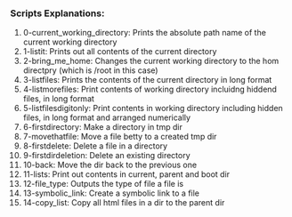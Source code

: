 ### Scripts Explanations:
1. 0-current_working_directory: Prints the absolute path name of the current working directory
2. 1-listit: Prints out all contents of the current directory
3. 2-bring_me_home: Changes the current working directory to the hom directpry (which is /root in this case)
4. 3-listfiles: Prints the contents of the current directory in long format
5. 4-listmorefiles: Print contents of working directory incluidng hiddend files, in long format
6. 5-listfilesdigitonly: Print contents in working directory including hidden files, in long format and arranged numerically
7. 6-firstdirectory: Make a directory in tmp dir
8. 7-movethatfile: Move a file betty to a created tmp dir
9. 8-firstdelete: Delete a file in a directory
10. 9-firstdirdeletion: Delete an existing directory
11. 10-back: Move the dir back to the previous one
12. 11-lists: Print out contents in current, parent and boot dir
13. 12-file_type: Outputs the type of file a file is
14. 13-symbolic_link: Create a symbolic link to a file
15. 14-copy_list: Copy all html files in a dir to the parent dir
